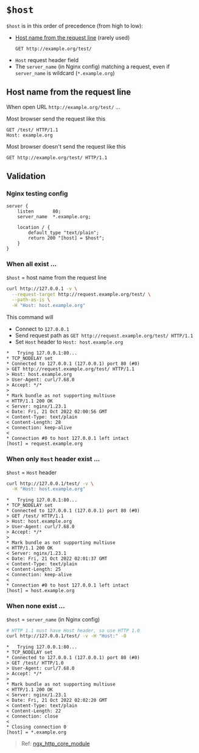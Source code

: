 # `$host`

`$host` is in this order of precedence (from high to low):

- [Host name from the request line](#host-name-from-the-request-line) (rarely used)
  ```
  GET http://example.org/test/
  ```
- `Host` request header field
- The `server_name` (in Nginx config) matching a request, even if `server_name` is wildcard (`*.example.org`)

## Host name from the request line

When open URL `http://example.org/test/` ...

Most browser send the request like this

```
GET /test/ HTTP/1.1
Host: example.org
```

Most browser doesn't send the request like this

```
GET http://example.org/test/ HTTP/1.1
```

## Validation

### Nginx testing config

```nginx
server {
    listen       80;
    server_name  *.example.org;

    location / {
        default_type "text/plain";
        return 200 "[host] = $host";
    }
}
```

### When all exist ...

`$host` = host name from the request line

```bash
curl http://127.0.0.1 -v \
  --request-target http://request.example.org/test/ \
  --path-as-is \
  -H "Host: host.example.org"
```

This command will

- Connect to `127.0.0.1`
- Send request path as `GET http://request.example.org/test/ HTTP/1.1`
- Set `Host` header to `Host: host.example.org`

```
*   Trying 127.0.0.1:80...
* TCP_NODELAY set
* Connected to 127.0.0.1 (127.0.0.1) port 80 (#0)
> GET http://request.example.org/test/ HTTP/1.1
> Host: host.example.org
> User-Agent: curl/7.68.0
> Accept: */*
>
* Mark bundle as not supporting multiuse
< HTTP/1.1 200 OK
< Server: nginx/1.23.1
< Date: Fri, 21 Oct 2022 02:00:56 GMT
< Content-Type: text/plain
< Content-Length: 28
< Connection: keep-alive
<
* Connection #0 to host 127.0.0.1 left intact
[host] = request.example.org
```

### When only `Host` header exist ...

`$host` = `Host` header

```bash
curl http://127.0.0.1/test/ -v \
  -H "Host: host.example.org"
```

```
*   Trying 127.0.0.1:80...
* TCP_NODELAY set
* Connected to 127.0.0.1 (127.0.0.1) port 80 (#0)
> GET /test/ HTTP/1.1
> Host: host.example.org
> User-Agent: curl/7.68.0
> Accept: */*
>
* Mark bundle as not supporting multiuse
< HTTP/1.1 200 OK
< Server: nginx/1.23.1
< Date: Fri, 21 Oct 2022 02:01:37 GMT
< Content-Type: text/plain
< Content-Length: 25
< Connection: keep-alive
<
* Connection #0 to host 127.0.0.1 left intact
[host] = host.example.org
```

### When none exist ...

`$host` = `server_name` (in Nginx config)

```bash
# HTTP 1.1 must have Host header, so use HTTP 1.0
curl http://127.0.0.1/test/ -v -H "Host:" -0
```

```
*   Trying 127.0.0.1:80...
* TCP_NODELAY set
* Connected to 127.0.0.1 (127.0.0.1) port 80 (#0)
> GET /test/ HTTP/1.0
> User-Agent: curl/7.68.0
> Accept: */*
>
* Mark bundle as not supporting multiuse
< HTTP/1.1 200 OK
< Server: nginx/1.23.1
< Date: Fri, 21 Oct 2022 02:02:20 GMT
< Content-Type: text/plain
< Content-Length: 22
< Connection: close
<
* Closing connection 0
[host] = *.example.org
```

> Ref: [ngx_http_core_module](http://nginx.org/en/docs/http/ngx_http_core_module.html#var_host)
